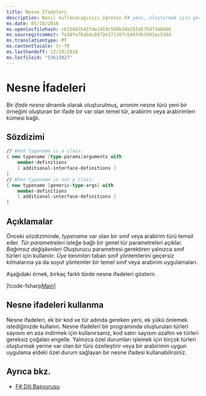 ```yaml
---
title: Nesne İfadeleri
description: Nasıl kullanacağınızı öğrenin F# yeni, oluşturmak için gerekli tür adlı ek bir kod ve ek yükü önlemek istediğinizde nesne ifadeleri.
ms.date: 05/16/2016
ms.openlocfilehash: cb15983543fde2459c589b3de2554575d73db686
ms.sourcegitcommit: fa38fe76abdc8972e37138fcb4dfdb3502ac5394
ms.translationtype: MT
ms.contentlocale: tr-TR
ms.lasthandoff: 12/19/2018
ms.locfileid: "53613927"
---
```

# <a name="object-expressions"></a>Nesne İfadeleri

Bir *ifade nesne* dinamik olarak oluşturulmuş, anonim nesne türü yeni bir örneğini oluşturan bir ifade bir var olan temel tür, arabirim veya arabirimleri kümesi bağlı.

## <a name="syntax"></a>Sözdizimi

```fsharp
// When typename is a class:
{ new typename [type-params]arguments with
    member-definitions
    [ additional-interface-definitions ]
}
// When typename is not a class:
{ new typename [generic-type-args] with
    member-definitions
    [ additional-interface-definitions ]
}
```

## <a name="remarks"></a>Açıklamalar

Önceki sözdiziminde, *typename* var olan bir sınıf veya arabirim türü temsil eder. *Tür parametreleri* isteğe bağlı bir genel tür parametreleri açıklar. *Bağımsız değişkenleri* Oluşturucu parametresi gerektiren yalnızca sınıf türleri için kullanılır. *Üye tanımları* taban sınıf yöntemlerini geçersiz kılmalarına ya da soyut yöntemler bir temel sınıf veya arabirim uygulamaları.

Aşağıdaki örnek, birkaç farklı türde nesne ifadeleri gösterir.

[!code-fsharp[Main](../../../samples/snippets/fsharp/lang-ref-2/snippet4301.fs)]

## <a name="using-object-expressions"></a>Nesne ifadeleri kullanma

Nesne ifadeleri, ek bir kod ve tür adında gereken yeni, ek yükü önlemek istediğinizde kullanın. Nesne ifadeleri bir programında oluşturulan türleri sayısını en aza indirmek için kullanırsanız, kod satırı sayısını azaltın ve türleri gereksiz çoğalan engelle. Yalnızca özel durumları işlemek için birçok türleri oluşturmak yerine var olan bir türü özelleştirir veya bir arabirimin uygun uygulama eldeki özel durum sağlayan bir nesne ifadesi kullanabilirsiniz.

## <a name="see-also"></a>Ayrıca bkz.

- [F# Dili Başvurusu](index.md)